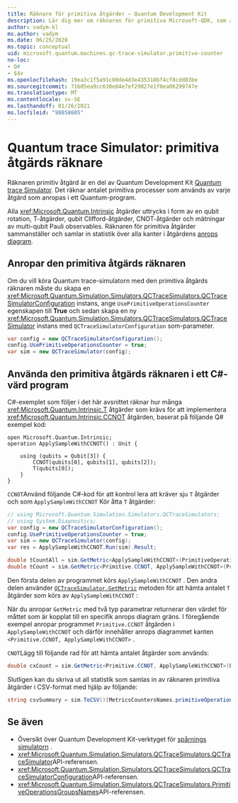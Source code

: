 ```yaml
---
title: Räknare för primitiva åtgärder – Quantum Development Kit
description: Lär dig mer om räknaren för primitiva Microsoft-QDK, som använder Quantum trace Simulator för att spåra primitiva processer som används av åtgärder i ett Q# program.
author: vadym-kl
ms.author: vadym
ms.date: 06/25/2020
ms.topic: conceptual
uid: microsoft.quantum.machines.qc-trace-simulator.primitive-counter
no-loc:
- Q#
- $$v
ms.openlocfilehash: 19ea3c1f5a91c00de4d3e435318bf4cf8cdd83be
ms.sourcegitcommit: 71605ea9cc630e84e7ef29027e1f0ea06299747e
ms.translationtype: MT
ms.contentlocale: sv-SE
ms.lasthandoff: 01/26/2021
ms.locfileid: "98858605"
---
```

# <a name="quantum-trace-simulator-primitive-operations-counter"></a>Quantum trace Simulator: primitiva åtgärds räknare

Räknaren primitiv åtgärd är en del av Quantum Development Kit [Quantum trace Simulator](xref:microsoft.quantum.machines.qc-trace-simulator.intro). Det räknar antalet primitiva processer som används av varje åtgärd som anropas i ett Quantum-program. 

Alla <xref:Microsoft.Quantum.Intrinsic> åtgärder uttrycks i form av en qubit rotation, T-åtgärder, qubit Clifford-åtgärder, CNOT-åtgärder och mätningar av multi-qubit Pauli observables. Räknaren för primitiva åtgärder sammanställer och samlar in statistik över alla kanter i åtgärdens [anrops diagram](https://en.wikipedia.org/wiki/Call_graph).

## <a name="invoking-the-primitive-operation-counter"></a>Anropar den primitiva åtgärds räknaren

Om du vill köra Quantum trace-simulatorn med den primitiva åtgärds räknaren måste du skapa en <xref:Microsoft.Quantum.Simulation.Simulators.QCTraceSimulators.QCTraceSimulatorConfiguration> instans, ange `UsePrimitiveOperationsCounter` egenskapen till **True** och sedan skapa en ny <xref:Microsoft.Quantum.Simulation.Simulators.QCTraceSimulators.QCTraceSimulator> instans med `QCTraceSimulatorConfiguration` som-parameter.

```csharp
var config = new QCTraceSimulatorConfiguration();
config.UsePrimitiveOperationsCounter = true;
var sim = new QCTraceSimulator(config);
```

## <a name="using-the-primitive-operation-counter-in-a-c-host-program"></a>Använda den primitiva åtgärds räknaren i ett C#-värd program

C#-exemplet som följer i det här avsnittet räknar hur många <xref:Microsoft.Quantum.Intrinsic.T> åtgärder som krävs för att implementera <xref:Microsoft.Quantum.Intrinsic.CCNOT> åtgärden, baserat på följande Q# exempel kod:

```qsharp
open Microsoft.Quantum.Intrinsic;
operation ApplySampleWithCCNOT() : Unit {

    using (qubits = Qubit[3]) {
        CCNOT(qubits[0], qubits[1], qubits[2]);
        T(qubits[0]);
    }
}
```

`CCNOT`Använd följande C#-kod för att kontrol lera att kräver sju `T` åtgärder och som `ApplySampleWithCCNOT` Kör åtta `T` åtgärder:

```csharp 
// using Microsoft.Quantum.Simulation.Simulators.QCTraceSimulators;
// using System.Diagnostics;
var config = new QCTraceSimulatorConfiguration();
config.UsePrimitiveOperationsCounter = true;
var sim = new QCTraceSimulator(config);
var res = ApplySampleWithCCNOT.Run(sim).Result;

double tCountAll = sim.GetMetric<ApplySampleWithCCNOT>(PrimitiveOperationsGroupsNames.T);
double tCount = sim.GetMetric<Primitive.CCNOT, ApplySampleWithCCNOT>(PrimitiveOperationsGroupsNames.T);
```

Den första delen av programmet körs `ApplySampleWithCCNOT` . Den andra delen använder [`QCTraceSimulator.GetMetric`](https://docs.microsoft.com/dotnet/api/microsoft.quantum.simulation.simulators.qctracesimulators.qctracesimulator.getmetric) metoden för att hämta antalet `T` åtgärder som körs av `ApplySampleWithCCNOT` : 

När du anropar `GetMetric` med två typ parametrar returnerar den värdet för måttet som är kopplat till en specifik anrops diagram gräns. I föregående exempel anropar programmet `Primitive.CCNOT` åtgärden i `ApplySampleWithCCNOT` och därför innehåller anrops diagrammet kanten `<Primitive.CCNOT, ApplySampleWithCCNOT>` . 

`CNOT`Lägg till följande rad för att hämta antalet åtgärder som används:
```csharp
double cxCount = sim.GetMetric<Primitive.CCNOT, ApplySampleWithCCNOT>(PrimitiveOperationsGroupsNames.CX);
```

Slutligen kan du skriva ut all statistik som samlas in av räknaren primitiva åtgärder i CSV-format med hjälp av följande:
```csharp
string csvSummary = sim.ToCSV()[MetricsCountersNames.primitiveOperationsCounter];
```

## <a name="see-also"></a>Se även

- Översikt över Quantum Development Kit-verktyget för [spårnings simulatorn](xref:microsoft.quantum.machines.qc-trace-simulator.intro) .
- <xref:Microsoft.Quantum.Simulation.Simulators.QCTraceSimulators.QCTraceSimulator>API-referensen.
- <xref:Microsoft.Quantum.Simulation.Simulators.QCTraceSimulators.QCTraceSimulatorConfiguration>API-referensen.
- <xref:Microsoft.Quantum.Simulation.Simulators.QCTraceSimulators.PrimitiveOperationsGroupsNames>API-referensen.